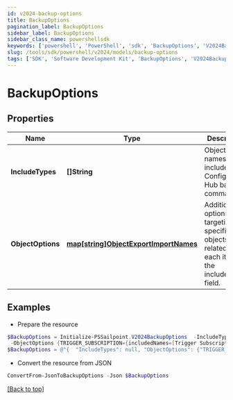 ```yaml
---
id: v2024-backup-options
title: BackupOptions
pagination_label: BackupOptions
sidebar_label: BackupOptions
sidebar_class_name: powershellsdk
keywords: ['powershell', 'PowerShell', 'sdk', 'BackupOptions', 'V2024BackupOptions'] 
slug: /tools/sdk/powershell/v2024/models/backup-options
tags: ['SDK', 'Software Development Kit', 'BackupOptions', 'V2024BackupOptions']
---
```



# BackupOptions

## Properties

Name | Type | Description | Notes
------------ | ------------- | ------------- | -------------
**IncludeTypes** | **[]String** | Object type names to be included in a Configuration Hub backup command. | [optional] 
**ObjectOptions** | [**map[string]ObjectExportImportNames**](object-export-import-names) | Additional options targeting specific objects related to each item in the includeTypes field. | [optional] 

## Examples

- Prepare the resource
```powershell
$BackupOptions = Initialize-PSSailpoint.V2024BackupOptions  -IncludeTypes null `
 -ObjectOptions {TRIGGER_SUBSCRIPTION={includedNames=[Trigger Subscription name]}}
$BackupOptions = @"{  "IncludeTypes": null, "ObjectOptions": {"TRIGGER_SUBSCRIPTION":{"includedNames":["Trigger Subscription name"]}} }"@
```

- Convert the resource from JSON
```powershell
ConvertFrom-JsonToBackupOptions -Json $BackupOptions
```


[[Back to top]](#) 

